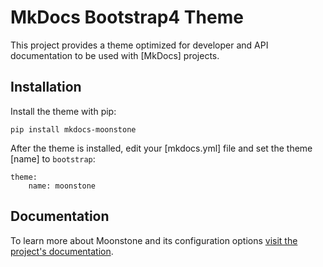 # MkDocs Bootstrap4 Theme

This project provides a theme optimized for developer and API documentation to be used with [MkDocs] projects.

## Installation

Install the theme with pip:

    pip install mkdocs-moonstone

After the theme is installed, edit your [mkdocs.yml] file and set the theme
[name] to `bootstrap`:

    theme:
        name: moonstone

## Documentation

To learn more about Moonstone and its configuration options [visit the project's documentation](https://byrnereese.github.io/mkdocs-moonstone/).
